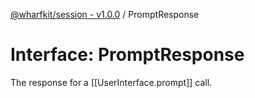 [@wharfkit/session - v1.0.0](/docs/testREADME.md) / PromptResponse

# Interface: PromptResponse

The response for a [[UserInterface.prompt]] call.
